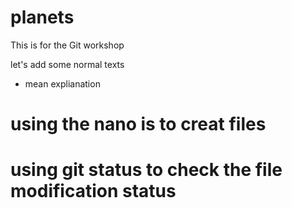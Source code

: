 # planets
This is for the Git workshop

let's add some normal texts
* mean explianation 
# using the nano is to creat files
# using git status to check the file modification status
